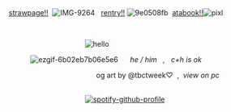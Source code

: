  ‎ ‎ ‎ ‎ ‎ ‎ ‎ ‎ ‎ ‎ ‎ ‎ ‎ ‎‎ ‎ ‎ ‎ ‎ ‎ ‎ ‎ ‎ ‎ ‎ ‎ ‎ ‎ ‎ ‎ ‎ ‎ ‎  ‎ <p align="center">
[strawpage!!](https://craigsoda.straw.page)‎  ‎ ![IMG-9264](https://64.media.tumblr.com/9f06c5fc86e26cbb8fb459881cb5eb8b/cf53b60cec017c02-d7/s75x75_c1/18fd43d14459e5ce59d0e90a603a94f35ef0ad48.gifv) ‎ ‎ [rentry!!](https://rentry.co/soudam-yaoi) ![9e0508fb](https://github.com/user-attachments/assets/03a8514c-d9cc-4cd8-a32e-d43ef0ef95d1)‎‎  ‎ [atabook!!](https://larrycroft.atabook.org/)![pixl](https://xyz.crd.co/assets/images/gallery05/e54bb4ca.gif?v=de6feabd)  


‎ ‎ ‎ ‎ ‎ ‎ ‎ ‎ ‎ ‎ ‎ ‎ ‎ ‎ ‎‎ ‎ ‎ ‎ ‎ ‎ ‎ ‎ ‎ ‎ ‎ ‎ ‎ ‎ ‎ ‎ ‎ ‎ ‎ ‎ ‎‎ ‎  ‎<p align="center">
 ‎   ‎                ‎ ‎              ‎ ‎   ‎ ‎    ‎ ‎   ‎ ‎   ‎ ‎   ‎ ‎  ‎ ‎   ‎ ‎   ‎ ‎   ‎   ‎ ‎ ‎   ‎ ‎  ‎ ‎             ![hello](https://i.postimg.cc/tgL6SWK4/Senza-titolo-520-20250329224355.png)
‎ ‎ ‎ ‎ ‎ ‎ ‎ ‎ ‎ ‎ ‎ ‎ ‎ ‎ ‎‎ ‎ ‎ ‎ ‎ ‎ ‎ ‎ ‎ ‎ ‎ ‎ ‎ ‎ ‎ ‎ ‎ ‎ ‎  ‎ <p align="center">
 ‎ ‎ ‎ ‎ ‎ ‎ ‎ ‎ ‎ ‎   ‎ ‎ ‎ ‎ ‎ ‎ ‎ ‎ ‎ ‎ ‎ ‎ ‎  ‎ ‎ ‎ ‎ ‎ ‎ ‎ ‎ ‎ ‎  ‎ ‎ ‎‎ ‎ ‎![ezgif-6b02eb7b06e5e6](https://external-media.spacehey.net/media/sY4cPjNL-z0qT8eFjHBsWZU1mA6BjdPW9JEcWAWDcWqg=/https://i.ibb.co/GnsQ6x4/tumblr-004a07637f082dbc5084f536b28036d1-ce64b6fb-75.webp) ‎ ‎ ‎  ‎ ‎‎ _he / him ‎ ‎ , ‎ ‎ c+h is ok_
 ‎ ‎ ‎ ‎ ‎ ‎ ‎ ‎ ‎ ‎ ‎ ‎ ‎ ‎‎ ‎ ‎ ‎ ‎ ‎ ‎ ‎ ‎ ‎ ‎ ‎ ‎ ‎ ‎ ‎ ‎ ‎ ‎  ‎ <p align="center">
 ‎ ‎ ‎ ‎ ‎ ‎ ‎ ‎ ‎ ‎  ‎ ‎ ‎ ‎ ‎ ‎ ‎ ‎ ‎  ‎ ‎ ‎ ‎ ‎ ‎ ‎ ‎ ‎ ‎  ‎ ‎ ‎‎  ‎ ‎ ‎ ‎ ‎ ‎ ‎ ‎ ‎ ‎  ‎ ‎ ‎‎ ‎  ‎ ‎ ‎ ‎ ‎ ‎ ‎ ‎ ‎ ‎ ‎ ‎ ‎ ‎ ‎ ‎ ‎ ‎  ‎ ‎ ‎ ‎ ‎  ‎ ‎ ‎‎  ‎ ‎ ‎‎‎ ‎ og art by @tbctweek♡‎ ‎ ,‎ ‎ _view on pc_ 
  ‎ ‎‎ ‎   ‎ ‎‎ ‎   ‎ ‎ ‎ ‎ ‎ ‎ ‎ ‎ ‎ ‎‎‎‎ ‎‎ ‎ ‎ ‎ ‎ ‎ ‎ ‎ ‎ ‎ ‎ ‎ ‎ ‎ ‎ ‎ ‎  ‎ ‎
‎ ‎ 
 ‎ ‎ ‎ ‎ ‎ ‎ ‎ ‎ ‎ ‎ ‎ ‎ ‎ ‎‎ ‎ ‎ ‎ ‎ ‎ ‎ ‎ ‎ ‎ ‎ ‎ ‎ ‎ ‎ ‎ ‎ ‎ ‎  ‎ <p align="center">
 ‎ ‎ ‎ ‎ ‎ ‎ ‎ ‎ ‎ ‎  ‎ ‎[![spotify-github-profile](https://spotify-github-profile.kittinanx.com/api/view?uid=31t5fflrq6vtb6ln5hhrmxyp77ym&cover_image=true&theme=novatorem&show_offline=true&background_color=ffffff&interchange=false&bar_color=8ca28b&bar_color_cover=true)](https://github.com/kittinan/spotify-github-profile)  ‎ ‎ 

  



